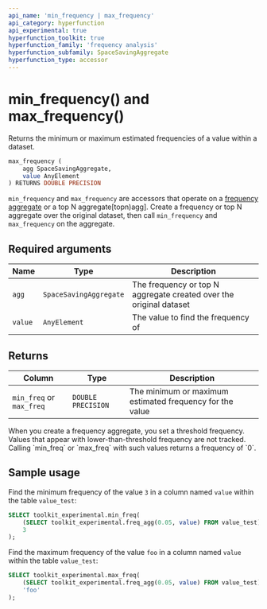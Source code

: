 ```yaml
---
api_name: 'min_frequency | max_frequency'
api_category: hyperfunction
api_experimental: true
hyperfunction_toolkit: true
hyperfunction_family: 'frequency analysis'
hyperfunction_subfamily: SpaceSavingAggregate
hyperfunction_type: accessor
---
```


# min_frequency() and max_frequency() <tag type="toolkit" content="Toolkit" /><tag type="experimental" content="Experimental" />
Returns the minimum or maximum estimated frequencies of a value within a
dataset.
```sql
max_frequency (
    agg SpaceSavingAggregate,
    value AnyElement
) RETURNS DOUBLE PRECISION
```

`min_frequency` and `max_frequency` are accessors that operate on a
[frequency aggregate][freq_agg] or a top N aggregate[topn)agg]. Create a
frequency or top N aggregate over the original dataset, then call
`min_frequency` and `max_frequency` on the aggregate.

## Required arguments

|Name|Type|Description|
|-|-|-|
|`agg`|`SpaceSavingAggregate`|The frequency or top N aggregate created over the original dataset|
|`value`|`AnyElement`|The value to find the frequency of|

## Returns

|Column|Type|Description|
|-|-|-|
|`min_freq` or `max_freq`|`DOUBLE PRECISION`|The minimum or maximum estimated frequency for the value|

<highlight type="note">
When you create a frequency aggregate, you set a threshold frequency. Values
that appear with lower-than-threshold frequency are not tracked. Calling
`min_freq` or `max_freq` with such values returns a frequency of `0`.
</highlight>

## Sample usage
Find the minimum frequency of the value `3` in a column named `value` within the
table `value_test`:
```sql
SELECT toolkit_experimental.min_freq(
    (SELECT toolkit_experimental.freq_agg(0.05, value) FROM value_test),
    3
);
```

Find the maximum frequency of the value `foo` in a column named `value` within
the table `value_test`:
```sql
SELECT toolkit_experimental.max_freq(
    (SELECT toolkit_experimental.freq_agg(0.05, value) FROM value_test),
    'foo'
);
```

[freq_agg]: /hyperfunctions/frequency-analysis/freq_agg/
[topn_agg]: /hyperfunctions/frequency-analysis/topn_agg/
